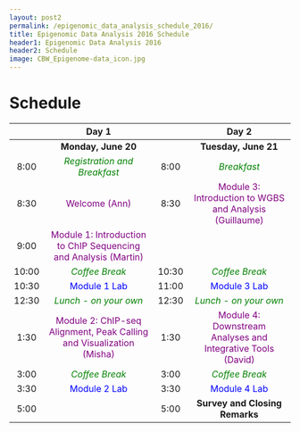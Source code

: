 ```yaml
---
layout: post2
permalink: /epigenomic_data_analysis_schedule_2016/
title: Epigenomic Data Analysis 2016 Schedule
header1: Epigenomic Data Analysis 2016
header2: Schedule
image: CBW_Epigenome-data_icon.jpg
---
```


# Schedule

| | **Day 1** | | **Day 2** |
| :---: | :---: | :---: | :---: |
| | **Monday, June 20** | | **Tuesday, June 21** |
| 8:00 | <font color="green">*Registration and Breakfast*</font> | 8:00 | <font color="green">*Breakfast*</font> |
| 8:30 | <font color="purple">Welcome (Ann)</font> | 8:30 | <font color="purple">Module 3: Introduction to WGBS and Analysis (Guillaume)</font> |
| 9:00 | <font color="purple">Module 1: Introduction to ChIP Sequencing and Analysis (Martin)</font> | | |
| 10:00 | <font color="green">*Coffee Break*</font> | 10:30 | <font color="green">*Coffee Break*</font> |
| 10:30 | <font color="blue">Module 1 Lab</font> | 11:00 | <font color="blue">Module 3 Lab</font> |
| 12:30 | <font color="green">*Lunch - on your own*</font> | 12:30 | <font color="green">*Lunch - on your own*</font> |
| 1:30 |  <font color="purple">Module 2: ChIP-seq Alignment, Peak Calling and Visualization (Misha)</font> | 1:30 | <font color="purple">Module 4: Downstream Analyses and Integrative Tools (David)</font> |
| 3:00 | <font color="green">*Coffee Break*</font> | 3:00 | <font color="green">*Coffee Break*</font> |
| 3:30 |  <font color="blue">Module 2 Lab</font> | 3:30 | <font color="blue">Module 4 Lab</font>|
| 5:00 | | 5:00 | **Survey and Closing Remarks** |
